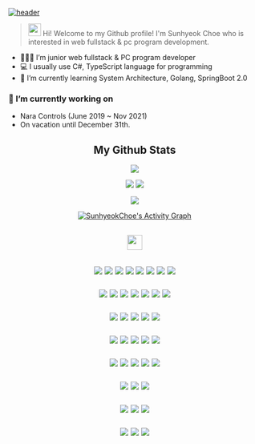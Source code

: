 [![header](https://capsule-render.vercel.app/api?type=waving&color=gradient&height=250&section=header&fontSize=90&text=Sunhyeok%20Choe)](https://github.com/SunhyeokChoe)
> <img src="https://media.giphy.com/media/hvRJCLFzcasrR4ia7z/giphy.gif" width="25px"> Hi! Welcome to my Github profile! I'm Sunhyeok Choe who is interested in web fullstack & pc program development.

- 👩🏻‍💼 I’m junior web fullstack & PC program developer
- 💻 I usually use C#, TypeScript language for programming
- 🌱 I’m currently learning System Architecture, Golang, SpringBoot 2.0

### 🔭 I’m currently working on
- Nara Controls (June 2019 ~ Nov 2021)
- On vacation until December 31th.

<h2 align="center">
    My Github Stats
</h2>
<p align = "center" style="margin-bottom: 10px;">
    <img src = "https://github-readme-streak-stats.herokuapp.com/?user=SunhyeokChoe&theme=calm">
</p>

<p align = "center" style="margin-bottom: 10px;">
    <img src = "https://github-readme-stats.vercel.app/api?username=SunhyeokChoe&show_icons=true&count_private=true&include_all_commits=true&theme=onedark&hide_rank=true">
    <img src = "https://github-readme-stats.vercel.app/api/top-langs/?username=SunhyeokChoe&langs_count=8&count_private=true&exclude_repo=IoTSharp,awesome-wiki,InplaceEditBoxLib,awesome-avalonia,gitignore,allive,FinanceDataReader,ookii-dialogs-wpf,use-asset,MessageBox.Avalonia,covid19india-react,twitter-korean-text,git-usage,devil-glitches&layout=compact&theme=onedark">
</p>

<p align="center" style="margin-bottom: 10px;">
    <img src="https://github-profile-trophy.vercel.app/?username=SunhyeokChoe&column=7&theme=onedark"/>
</p>

<p align = "center">
    <a href="https://github.com/ashutosh00710/github-readme-activity-graph">
    <img alt="SunhyeokChoe's Activity Graph" src="https://activity-graph.herokuapp.com/graph?username=SunhyeokChoe&bg_color=1F222E&color=F8D866&line=F85D7F&point=FFFFFF&hide_border=true" />
    </a>
</p>

<h2 align="center">
    <a href="https://stackshare.io/sunhyeokchoe/my-stack">
        <img src="https://img.shields.io/badge/Tech-Stack-0690fa.svg" height="30" />
    </a>
<h2/>
<div align="center">
    <p>
        <img src="https://img.shields.io/badge/C%23-239120?style=for-the-badge&logo=C%20Sharp&logoColor=white"/>
        <img src="https://img.shields.io/badge/C-A8B9CC?style=for-the-badge&logo=C&logoColor=white"/>
        <img src="https://img.shields.io/badge/C++-00599C?style=for-the-badge&logo=C%2B%2B&logoColor=white"/>
        <img src="https://img.shields.io/badge/Java-007396?style=for-the-badge&logo=java&logoColor=white"/>
        <img src="https://img.shields.io/badge/Javascript-ffb13b?style=for-the-badge&logo=javascript&logoColor=white"/>
        <img src="https://img.shields.io/badge/Typescript-3178C6?style=for-the-badge&logo=Typescript&logoColor=white"/>
        <img src="https://img.shields.io/badge/Python-3766AB?style=for-the-badge&logo=python&logoColor=white"/>
        <img src="https://img.shields.io/badge/Git-F05032.svg?style=for-the-badge&logo=Git&logoColor=white"/>
    </p>
    <p>
        <img src="https://img.shields.io/badge/HTML-E34F26?style=for-the-badge&logo=html5&logoColor=white"/>
        <img src="https://img.shields.io/badge/CSS-1572B6?style=for-the-badge&logo=css3&logoColor=white"/>
        <img src="https://img.shields.io/badge/jQuery-0769AD?style=for-the-badge&logo=jQuery&logoColor=white"/>
        <img src="https://img.shields.io/badge/React.js-47848F?style=for-the-badge&logo=react&logoColor=white"/>
        <img src="https://img.shields.io/badge/Electron-61DAFB?style=for-the-badge&logo=Electron&logoColor=white"/>
        <img src="https://img.shields.io/badge/node.js-%2343853D.svg?style=for-the-badge&logo=node.js&logoColor=white"/>
        <img src="https://img.shields.io/badge/express.js-%23404d59.svg?style=for-the-badge&logo=express&logoColor=white"/>
    </p>
    <p>
        <img src="https://img.shields.io/badge/.NET-03A5FC?style=for-the-badge&logo=.net&logoColor=white"/>
        <img src="https://img.shields.io/badge/WPF-6B03FC?style=for-the-badge&logo=Windows&logoColor=white"/>
        <img src="https://img.shields.io/badge/Windows Forms-0173D4?style=for-the-badge&logo=Windows&logoColor=white"/>
        <img src="https://img.shields.io/badge/UWP-0173D4?style=for-the-badge&logo=Windows&logoColor=white"/>
        <img src="https://img.shields.io/badge/MVVM-0b032d?style=for-the-badge&logoColor=white"/>
    </p>
    <p>
        <img src="https://img.shields.io/badge/mysql-15008C.svg?style=for-the-badge&logo=mysql&logoColor=white"/>
        <img src="https://img.shields.io/badge/MariaDB-003545.svg?style=for-the-badge&logo=MariaDB&logoColor=white"/>
        <img src="https://img.shields.io/badge/MongoDB-47A248.svg?style=for-the-badge&logo=MongoDB&logoColor=white"/>
        <img src="https://img.shields.io/badge/NGINX-009639?style=for-the-badge&logo=NGINX&logoColor=white"/>
        <img src="https://img.shields.io/badge/Linux-FCC624?style=for-the-badge&logo=Linux&logoColor=white"/>
    </p>
    <p>
        <img src="https://img.shields.io/badge/AWS%20Lambda-E16008?style=for-the-badge&logo=Amazon%20AWS&logoColor=white"/>
        <img src="https://img.shields.io/badge/Amazon%20S3-569A31?style=for-the-badge&logo=Amazon%20S3&logoColor=white"/>
        <img src="https://img.shields.io/badge/Amazon%20EC2-E16008?style=for-the-badge&logo=Amazon%20AWS&logoColor=white"/>
        <img src="https://img.shields.io/badge/Amazon%20SQS-E16008?style=for-the-badge&logo=Amazon%20AWS&logoColor=white"/>
        <img src="https://img.shields.io/badge/Amazon%20SNS-E16008?style=for-the-badge&logo=Amazon%20AWS&logoColor=white"/>
    </p>
    <p>
        <img src="https://img.shields.io/badge/Amazon%20API%20Gateway-E16008?style=for-the-badge&logo=Amazon%20AWS&logoColor=white"/>
        <img src="https://img.shields.io/badge/Amazon%20CodeCommit-E16008?style=for-the-badge&logo=Amazon%20AWS&logoColor=white"/>
        <img src="https://img.shields.io/badge/Amazon%20CodePipeline-E16008?style=for-the-badge&logo=Amazon%20AWS&logoColor=white"/>
    </p>
    <p>
        <img src="https://img.shields.io/badge/Amazon%20CloudWatch-E16008?style=for-the-badge&logo=Amazon%20AWS&logoColor=white"/>
        <img src="https://img.shields.io/badge/Amazon%20CloudFormation-E16008?style=for-the-badge&logo=Amazon%20AWS&logoColor=white"/>
        <img src="https://img.shields.io/badge/Amazon%20CloudFront-E16008?style=for-the-badge&logo=Amazon%20AWS&logoColor=white"/>
    </p>
    <p>
        <img src="https://img.shields.io/badge/Amazon%20EventBridge-E16008?style=for-the-badge&logo=Amazon%20AWS&logoColor=white"/>
        <img src="https://img.shields.io/badge/Amazon%20Route 53-E16008?style=for-the-badge&logo=Amazon%20AWS&logoColor=white"/>
        <img src="https://img.shields.io/badge/Amazon%20DynamoDB-E16008?style=for-the-badge&logo=Amazon%20AWS&logoColor=white"/>
    </p>
</div>
